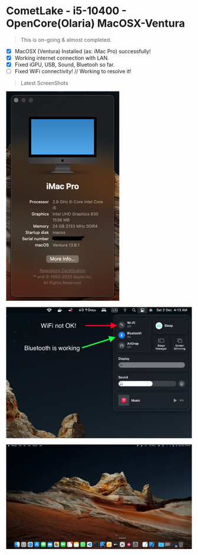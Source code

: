 # CometLake - i5-10400 - OpenCore(Olaria) MacOSX-Ventura

> This is on-going & almost completed.

- [x] MacOSX (Ventura) Installed (as: iMac Pro) successfully!
- [x] Working internet connection with LAN.
- [x] Fixed iGPU, USB, Sound, Bluetooh so far.
- [ ] Fixed WiFi connectivity! // Working to resolve it!

> Latest ScreenShots

![about](./screenshots/about-mac.png)

![wifi-blue](./screenshots/wifi-blue.png)

![desktop](./screenshots/desktop.jpeg)
